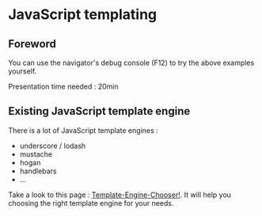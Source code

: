 # JavaScript templating

## Foreword

You can use the navigator's debug console (F12) to try the above examples yourself.

Presentation time needed : 20min

## Existing JavaScript template engine

There is a lot of JavaScript template engines :
* underscore / lodash
* mustache
* hogan
* handlebars
* ...

Take a look to this page : [Template-Engine-Chooser!](http://garann.github.io/template-chooser/).
It will help you choosing the right template engine for your needs.

